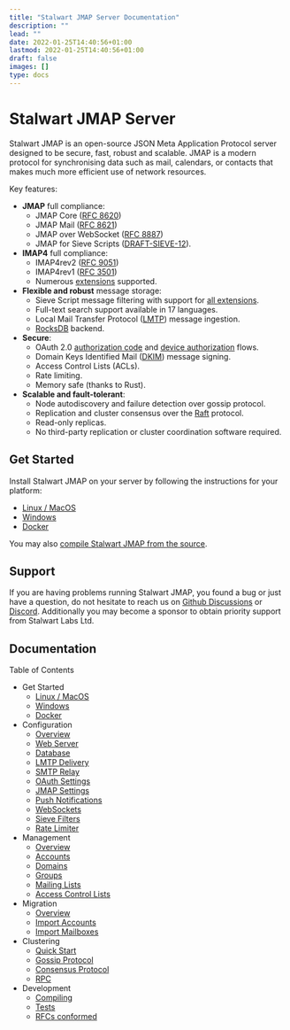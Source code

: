 ```yaml
---
title: "Stalwart JMAP Server Documentation"
description: ""
lead: ""
date: 2022-01-25T14:40:56+01:00
lastmod: 2022-01-25T14:40:56+01:00
draft: false
images: []
type: docs
---
```


# Stalwart JMAP Server

Stalwart JMAP is an open-source JSON Meta Application Protocol server designed to be secure, fast, robust and scalable.
JMAP is a modern protocol for synchronising data such as mail, calendars, or contacts that makes much more efficient use of network resources.

Key features:

- **JMAP** full compliance:
  - JMAP Core ([RFC 8620](https://datatracker.ietf.org/doc/html/rfc8620))
  - JMAP Mail ([RFC 8621](https://datatracker.ietf.org/doc/html/rfc8621))
  - JMAP over WebSocket ([RFC 8887](https://datatracker.ietf.org/doc/html/rfc8887))
  - JMAP for Sieve Scripts ([DRAFT-SIEVE-12](https://www.ietf.org/archive/id/draft-ietf-jmap-sieve-12.html)).
- **IMAP4** full compliance:
  - IMAP4rev2 ([RFC 9051](https://datatracker.ietf.org/doc/html/rfc9051))
  - IMAP4rev1 ([RFC 3501](https://datatracker.ietf.org/doc/html/rfc3501)) 
  - Numerous [extensions](https://stalw.art/imap/development/rfc/#imap4-extensions) supported.
- **Flexible and robust** message storage:
  - Sieve Script message filtering with support for [all extensions](/jmap/configure/sieve/#conformed-rfcs).
  - Full-text search support available in 17 languages.
  - Local Mail Transfer Protocol ([LMTP](https://datatracker.ietf.org/doc/html/rfc2033)) message ingestion.
  - [RocksDB](http://rocksdb.org/) backend.
- **Secure**:
  - OAuth 2.0 [authorization code](https://www.rfc-editor.org/rfc/rfc8628) and [device authorization](https://www.rfc-editor.org/rfc/rfc8628) flows.
  - Domain Keys Identified Mail ([DKIM](https://www.rfc-editor.org/rfc/rfc6376)) message signing.
  - Access Control Lists (ACLs).
  - Rate limiting.
  - Memory safe (thanks to Rust).
- **Scalable and fault-tolerant**:
  - Node autodiscovery and failure detection over gossip protocol.
  - Replication and cluster consensus over the [Raft](https://raft.github.io/) protocol.
  - Read-only replicas.
  - No third-party replication or cluster coordination software required.

## Get Started

Install Stalwart JMAP on your server by following the instructions for your platform:

- [Linux / MacOS](/jmap/get-started/linux/)
- [Windows](/jmap/get-started/windows/)
- [Docker](/jmap/get-started/docker/)

You may also [compile Stalwart JMAP from the source](/jmap/development/compile/).

## Support

If you are having problems running Stalwart JMAP, you found a bug or just have a question,
do not hesitate to reach us on [Github Discussions](https://github.com/stalwartlabs/jmap-server/discussions) or [Discord](https://discord.gg/jtgtCNj66U).
Additionally you may become a sponsor to obtain priority support from Stalwart Labs Ltd.

## Documentation

Table of Contents

- Get Started
  - [Linux / MacOS](/jmap/get-started/linux/)
  - [Windows](/jmap/get-started/windows/)
  - [Docker](/jmap/get-started/docker/)
- Configuration
  - [Overview](/jmap/configure/overview/)
  - [Web Server](/jmap/configure/webserver/)
  - [Database](/jmap/configure/database/)
  - [LMTP Delivery](/jmap/configure/lmtp/)
  - [SMTP Relay](/jmap/configure/smtp/)
  - [OAuth Settings](/jmap/configure/oauth/)
  - [JMAP Settings](/jmap/configure/jmap/)
  - [Push Notifications](/jmap/configure/push/)
  - [WebSockets](/jmap/configure/websocket/)
  - [Sieve Filters](/jmap/configure/sieve/)
  - [Rate Limiter](/jmap/configure/rate-limit/)
- Management
  - [Overview](/jmap/manage/overview/)
  - [Accounts](/jmap/manage/accounts/)
  - [Domains](/jmap/manage/domains/)
  - [Groups](/jmap/manage/groups/)
  - [Mailing Lists](/jmap/manage/lists/)
  - [Access Control Lists](/jmap/manage/acl/)
- Migration
  - [Overview](/jmap/migrate/overview/)
  - [Import Accounts](/jmap/migrate/accounts/)
  - [Import Mailboxes](/jmap/migrate/mailboxes/)
- Clustering
  - [Quick Start](/jmap/cluster/quick-start/)
  - [Gossip Protocol](/jmap/cluster/gossip/)
  - [Consensus Protocol](/jmap/cluster/raft/)
  - [RPC](/jmap/cluster/rpc/)
- Development
  - [Compiling](/jmap/development/compile/)
  - [Tests](/jmap/development/test/)
  - [RFCs conformed](/jmap/development/rfc/)
